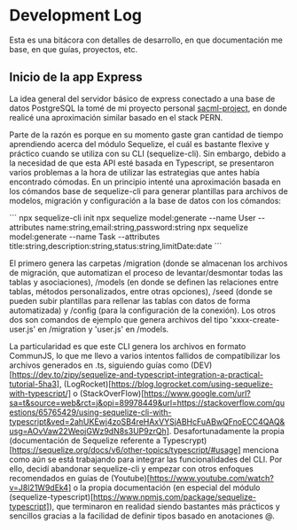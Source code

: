 # Development Log
Esta es una bitácora con detalles de desarrollo, en que documentación me base, en que guías, proyectos, etc.

## Inicio de la app Express
La idea general del servidor básico de express conectado a una base de datos PostgreSQL la tomé de mi proyecto personal [sacml-project](https://github.com/Devv1507/SACML_project), en donde realicé una aproximación similar basado en el stack PERN.

Parte de la razón es porque en su momento gaste gran cantidad de tiempo aprendiendo acerca del módulo Sequelize, el cuál es bastante flexive y práctico cuando se utiliza con su CLI (sequelize-cli). Sin embargo, debido a la necesidad de que esta API esté basada en Typescript, se presentaron varios problemas a la hora de utilizar las estrategias que antes había encontrado cómodas. En un principio intenté una aproximación basada en los cómandos base de sequelize-cli para generar plantillas para archivos de modelos, migración y configuración a la base de datos con los cómandos:

´´´
npx sequelize-cli init
npx sequelize model:generate --name User --attributes  name:string,email:string,password:string
npx sequelize model:generate --name Task --attributes  title:string,description:string,status:string,limitDate:date
´´´

El primero genera las carpetas /migration (donde se almacenan los archivos de migración, que automatizan el proceso de levantar/desmontar todas las tablas y asociaciones), /models (en donde se definen las relaciones entre tablas, métodos personalizados, entre otras opciones), /seed (donde se pueden subir plantillas para rellenar las tablas con datos de forma automatizada) y /config (para la configuración de la conexión). Los otros dos son comandos de ejemplo que genera archivos del tipo 'xxxx-create-user.js' en /migration y 'user.js' en /models. 

La particularidad es que este CLI genera los archivos en formato CommunJS, lo que me llevo a varios intentos fallidos de compatibilizar los archivos generados en .ts, siguiendo guías como (DEV)[https://dev.to/zipy/sequelize-and-typescript-integration-a-practical-tutorial-5ha3], (LogRocket)[https://blog.logrocket.com/using-sequelize-with-typescript/] o (StackOverFlow)[https://www.google.com/url?sa=t&source=web&rct=j&opi=89978449&url=https://stackoverflow.com/questions/65765429/using-sequelize-cli-with-typescript&ved=2ahUKEwj4zoSB4reHAxVYSjABHcFuABwQFnoECC4QAQ&usg=AOvVaw22WeojGWz9dN8s3UP9zrQh]. Desafortunadamente la propia (documentación de Sequelize referente a Typescrypt)[https://sequelize.org/docs/v6/other-topics/typescript/#usage] menciona como aún se está trabajando para integrar las funcionalidades del CLI. Por ello, decidí abandonar sequelize-cli y empezar con otros enfoques recomendados en guías de (Youtube)[https://www.youtube.com/watch?v=J8l21W9dEk4] o la propia documentación (en especial del módulo (sequelize-typescript)[https://www.npmjs.com/package/sequelize-typescript]), que terminaron en realidad siendo bastantes más prácticos y sencillos gracias a la facilidad de definir tipos basado en anotaciones @.

